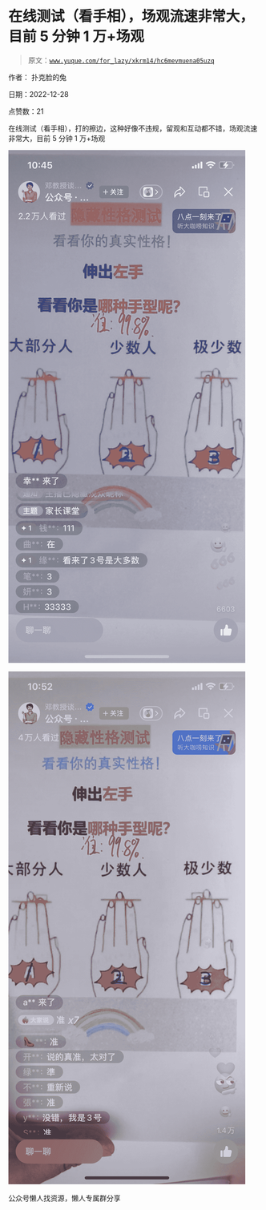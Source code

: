 # 在线测试（看手相），场观流速非常大，目前 5 分钟 1 万+场观

> 原文：[`www.yuque.com/for_lazy/xkrm14/hc6mevmuena05uzq`](https://www.yuque.com/for_lazy/xkrm14/hc6mevmuena05uzq)



作者： 扑克脸的兔



日期：2022-12-28



点赞数：21

<ne-hole id="u6771ca5c" data-lake-id="u6771ca5c"><ne-card data-card-name="hr" data-card-type="block" id="cwCcc" data-event-boundary="card">

在线测试（看手相），打的擦边，这种好像不违规，留观和互动都不错，场观流速非常大，目前 5 分钟 1 万+场观



<ne-card data-card-name="image" data-card-type="inline" id="du7Hv" data-event-boundary="card">![](img/640755ec56a3e5c9a42ff6d08fff63b2.png)</ne-card>



<ne-card data-card-name="image" data-card-type="inline" id="Huo7S" data-event-boundary="card">![](img/47739e0e2eff106c66fa3b68c269ee8d.png)</ne-card>

<ne-hole id="u4a8c00f0" data-lake-id="u4a8c00f0"><ne-card data-card-name="hr" data-card-type="block" id="BHvMU" data-event-boundary="card">

公众号懒人找资源，懒人专属群分享

</ne-card></ne-hole></ne-card></ne-hole>